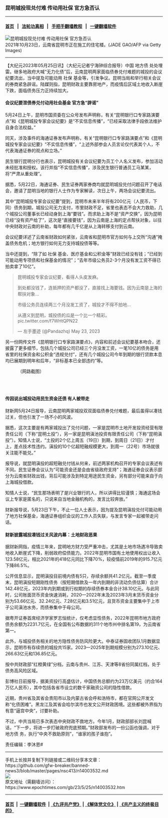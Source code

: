 ### 昆明城投现兑付难 传动用社保 官方急否认
------------------------

#### [首页](https://github.com/gfw-breaker/banned-news3/blob/master/README.md) &nbsp;&nbsp;|&nbsp;&nbsp; [法轮功真相](https://github.com/begood0513/basic/blob/master/README.md)  &nbsp;&nbsp;|&nbsp;&nbsp; [手把手翻墙教程](https://github.com/gfw-breaker/guides/wiki)  &nbsp;&nbsp;|&nbsp;&nbsp; [一键翻墙软件](https://github.com/gfw-breaker/nogfw/blob/master/README.md)  



<div><img alt="昆明城投现兑付难 传动用社保 官方急否认" class="attachment-djy_600_400 size-djy_600_400 wp-post-image" src="https://i.epochtimes.com/assets/uploads/2023/05/id14003559-GettyImages-1236062618-600x400.jpg"/>
<div class="caption">
 2021年10月23日，云南省昆明市正在施工的住宅楼。(JADE GAO/AFP via Getty Images)
</div></div><hr/>


<div><p>
 【大纪元2023年05月25日讯】（大纪元记者宁海钟综合报导）中国
 <ok href="https://www.epochtimes.com/gb/tag/%E5%9C%B0%E6%96%B9%E5%80%BA.html">
  地方债
 </ok>
 处处埋雷。继多地政府大喊“无力化债”后，云南昆明两家面临债券兑付难题的城投的会议纪要流出，当中提及可能动用
 <ok href="https://www.epochtimes.com/gb/tag/%E7%A4%BE%E4%BF%9D.html">
  社保
 </ok>
 基金等，引发争议。昆明当局和举行相关会议的券商紧急辟谣。陆媒则指，昆明财政主要靠房地产，而疫情后区域土地收入断崖下跌，面临债务压力正持续加大。
</p>
<h4>
 会议纪要泄债券兑付动用社会基金 官方急“辟谣”
</h4>
<p>
 5月24日上午，昆明市国资委在公众号发布声明称，有关“昆明银行口专家路演要点”和《昆明城投专家会议纪要》是“不实信息传播”，“已经采取法律手段依法维护自身合法权益。”
</p>
<p>
 同天，涉及事件的海通证券发布声明称，有关“昆明银行口专家路演要点”和《昆明城投专家会议纪要》“不实信息传播”，“上述外部参会人员言论仅代表其个人，不代表海通证券的观点和立场。”
</p>
<p>
 民生银行昆明分行也表示，昆明城投有关会议纪要为员工个人名义发布，参加活动未经批准和授权。该行并指“不实信息传播”，涉及民生银行普通员工马某某，将“严肃从重处理”。
</p>
<p>
 据悉，5月22日，海通证券、民生证券两家券商均就昆明城投兑付问题召开了电话会，邀请了昆明当地的银行人士作为专家解读，次日上午，两场会议纪要流出。
</p>
<p>
 其中“昆明城投专家会议纪要”提到，昆明市未来半年将有200亿元（人民币，下同）债务到期，城投公司无力支付，市里财政不足，省里也表态不会大力救助，几个城投公司董事长已经动身到上海“要钱”。而求助上海不是“资产交换”，因为昆明已经“没有资产给了”，这次是“直接要钱”，因为云南是上海的定点帮扶对象，以往中央财政对云南的补助，每年都有几千亿是从上海转移支付到云南。
</p>
<p>
 会议纪要详述了云南省财政如何紧张，云南省和昆明市官方如何与上交所“沟通”掩盖债务危机；地方银行如何无力支持城投债等等。
</p>
<p>
 当中还提到，“除了如
 <ok href="https://www.epochtimes.com/gb/tag/%E7%A4%BE%E4%BF%9D.html">
  社保
 </ok>
 基金、医疗基金和公积金等”财政已经没有钱；“已经到可能动用专项债和社保基金的情况”；“去年市级公务员2-3个月没有发工资不得已拍卖拿了10亿”。
</p>
<blockquote class="twitter-tweet">
 <p dir="ltr" lang="zh">
  昆明城投专家会议纪要，看得人头皮发麻。
 </p>
 <p>
  到处都没钱了，连抵押的资产都没了，直接找上海要钱。因为云南是上海的帮扶对象…
 </p>
 <p>
  市级公务员连续两三个月没发工资了，城投才不得不拍地…
 </p>
 <p>
  从遵义到昆明，城投债的瓜是一个比一个精彩。
  <ok href="https://t.co/f7WHtQPN22">
   pic.twitter.com/f7WHtQPN22
  </ok>
 </p>
 <p>
  — 左手墨迹 (@Pandazhq)
  <ok href="https://twitter.com/Pandazhq/status/1661023926380797953?ref_src=twsrc%5Etfw">
   May 23, 2023
  </ok>
 </p>
</blockquote>
<p>
</p>
<p>
 另一份网传文件《昆明银行口专家路演要点》，内容和前述会议纪要基本吻合，还披露了更多细节，包括几个城投公司已经三个月没发工资，一笔10亿的债务是用省里的社保资金和公积金“违规兑付”，还有几个城投公司今年到期的银行贷款本息均已展期到明年和后年，“非标基本已全部违约”等。
</p>
<figure aria-describedby="caption-attachment-14003543" class="wp-caption aligncenter" id="attachment_14003543" style="width: 600px">
 <ok href="https://i.epochtimes.com/assets/uploads/2023/05/id14003543-Fw0wzy_aAAI__h6-600x269.jpg" target="_blank">
  <img alt="" class="size-large wp-image-14003543" src="https://i.epochtimes.com/assets/uploads/2023/05/id14003543-Fw0wzy_aAAI__h6-600x269-600x269.jpg"/>
 </ok>
 <br/><figcaption class="wp-caption-text" id="caption-attachment-14003543">
  （网路截图）
 </figcaption><br/>
</figure><br/>
<h4>
 传因说出城投动用民生资金还债 有人被带走
</h4>
<p>
 财新网5月24日报导，云南昆明两家城投双双面临债券兑付难题，最后虽得以凑钱过关，但也引发了一场不小的风波。
</p>
<p>
 据悉，这次主要是有两家城投出了兑付问题，一家是昆明市土地开发投资经营有限责任公司（下称“昆明土投”），另一家是昆明滇池投资有限责任公司（下称“昆明滇投”）。知情人士说，“土投的2个亿上周五（19日）到期，到周日（21日）才付上，差点技术性违约。滇投的10个亿超短融规模更大，到周一（22号）市场就很关注能不能兑。”
</p>
<p>
 报导说，就昆明滇投的超短融兑付钱从何来，前述两家机构召开的专家会议表述有不同。民生证券会议认为“可能资金还是会由省级政府支持”；海通证券会议表示部分为云南省财政出钱，背后可能涉及到特定用途民生资金，另有部分可能来自于向上海城投借款。
</p>
<p>
 知情人士说，“民生那场表明了是兴业银行的人，所以讲得比较谨慎；海通这场会议上专家是匿名的，只说来自当地金融机构的，发言比较奔放。”
</p>
<p>
 财新报导说，5月23日下午，不止一位人士表示，因为提及昆明滇投兑付可能动用了地方社保基金，海通证券组织会议的工作人员失联，与发言专家一起被带走问话。
</p>
<h4>
 财新披露城投凑钱过关风波内幕：土地财政恶果
</h4>
<p>
 据财新网指，疫情三年来，昆明地方财力受严重冲击，尤其是土地市场遇冷导致卖地收入断崖式下降，削弱政府偿债能力。2022年昆明市国有土地使用权出让收入123.58亿元，相比2021年的418亿元同比下降70%，较疫情前2019年的915.7亿元下降86.5%。
</p>
<p>
 公开信息显示，昆明滇投目前境内债有5只，存续余额共41.2亿元。截至一季度末，昆明滇投短期刚性债务（按短期借款及一年内到期的非流动负债估算）合计142.48亿元，2023年内到期或到行权期的存续债券本金合计38.10亿元。与此同时，公司账面货币资金快速消耗，2020—2022年末及2023年3月末货币资金分别为53.66亿元、32.24亿元、7.28亿元和3.51亿元，且货币资金主要集中于上市子公司滇池水务，而债券集中于母公司。
</p>
<p>
 据粤开证券首席经济学家罗志恒统计，仅考虑显性债务，2022年昆明市地方政府债务余额为2231.7亿元，在全国有公布数据的311个地市州中排名第19，为云南省第一。
</p>
<p>
 此外，与城投债务相关的地方隐性债务防风险更大。中泰证券固收团队1月数据显示，昆明市有存续债的城投共15家。2023—2025年到期规模分别为273.10亿元、266.63亿元和136.85亿元。
</p>
<p>
 按中共财政部“红橙黄绿”分档，云南与贵州、江苏、天津等8省份同属红档，处于债务高风险区域。
</p>
<p>
 彭博社日前报导，据美资投行高盛估计，中国债务总额约为23万亿美元（约合164万亿人民币），其中包括各省市设立的数千家融资公司的隐性借款。
</p>
<p>
 近期，贵州省及其省会贵阳市以及内蒙古省会呼和浩特市，都在官网公开发文称“化债困难”。黑龙江及其省会哈尔滨市也发文公开财政困境。这些都被外界指为有意“逼宫中央”，讨要补助。
</p>
<p>
 不过，中共当局已多次表态中央财政不救地方。今年1月，财政部部长刘昆喊话，“下一步，将进一步打破政府兜底预期。”财政部发布的一份公函也强调，对于
 <ok href="https://www.epochtimes.com/gb/tag/%E5%9C%B0%E6%96%B9%E5%80%BA.html">
  地方债
 </ok>
 务，执行“中央不救助原则”，“谁家的孩子谁抱”。
</p>
<p>
 责任编辑：李沐恩#
</p>
</div>
<hr/>
手机上长按并复制下列链接或二维码分享本文章：<br/>
https://github.com/gfw-breaker/banned-news3/blob/master/pages/nsc413/n14003532.md <br/>
<a href='https://github.com/gfw-breaker/banned-news3/blob/master/pages/nsc413/n14003532.md'><img src='https://github.com/gfw-breaker/banned-news3/blob/master/pages/nsc413/n14003532.md.png'/></a> <br/>
原文地址（需翻墙访问）：https://www.epochtimes.com/gb/23/5/25/n14003532.htm


------------------------
#### [首页](https://github.com/gfw-breaker/banned-news3/blob/master/README.md) &nbsp;|&nbsp; [一键翻墙软件](https://github.com/gfw-breaker/nogfw/blob/master/README.md) &nbsp;| [《九评共产党》](https://github.com/gfw-breaker/9ping.md/blob/master/README.md#九评之一评共产党是什么) | [《解体党文化》](https://github.com/gfw-breaker/jtdwh.md/blob/master/README.md) | [《共产主义的终极目的》](https://github.com/gfw-breaker/gczydzjmd.md/blob/master/README.md)


<img src='http://gfw-breaker.win/banned-news3/pages/nsc413/n14003532.md' width='0px' height='0px'/>